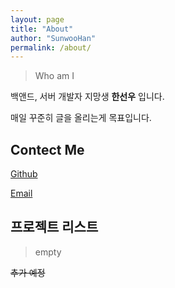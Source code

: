 ```yaml
---
layout: page
title: "About"
author: "SunwooHan"
permalink: /about/
---
```


> Who am I

백앤드, 서버 개발자 지망생 **한선우** 입니다.

매일 꾸준히 글을 올리는게 목표입니다.

## Contect Me

<i class="fab fa-github" aria-hidden="true"></i>[Github](https://github.com/yadon079)

<i class="fab fa-envelope" aria-hidden="true"></i>[Email](mailto:thankowl777@kakao.com)

## 프로젝트 리스트

> empty

~~추가 예정~~
